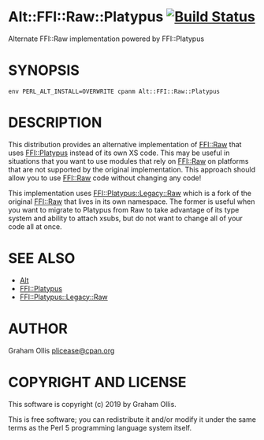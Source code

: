 # Alt::FFI::Raw::Platypus [![Build Status](https://travis-ci.org/PerlFFI/Alt-FFI-Raw-Platypus.svg)](http://travis-ci.org/PerlFFI/Alt-FFI-Raw-Platypus)

Alternate FFI::Raw implementation powered by FFI::Platypus

# SYNOPSIS

```
env PERL_ALT_INSTALL=OVERWRITE cpanm Alt::FFI::Raw::Platypus
```

# DESCRIPTION

This distribution provides an alternative implementation of [FFI::Raw](https://metacpan.org/pod/FFI::Raw) that uses
[FFI::Platypus](https://metacpan.org/pod/FFI::Platypus) instead of its own XS code.  This may be useful in situations
that you want to use modules that rely on [FFI::Raw](https://metacpan.org/pod/FFI::Raw) on platforms that are not
supported by the original implementation.  This approach should allow you to use
[FFI::Raw](https://metacpan.org/pod/FFI::Raw) code without changing any code!

This implementation uses [FFI::Platypus::Legacy::Raw](https://metacpan.org/pod/FFI::Platypus::Legacy::Raw) which is a fork of the
original [FFI::Raw](https://metacpan.org/pod/FFI::Raw) that lives in its own namespace.  The former is useful when
you want to migrate to Platypus from Raw to take advantage of its type system
and ability to attach xsubs, but do not want to change all of your code all at
once.

# SEE ALSO

- [Alt](https://metacpan.org/pod/Alt)
- [FFI::Platypus](https://metacpan.org/pod/FFI::Platypus)
- [FFI::Platypus::Legacy::Raw](https://metacpan.org/pod/FFI::Platypus::Legacy::Raw)

# AUTHOR

Graham Ollis <plicease@cpan.org>

# COPYRIGHT AND LICENSE

This software is copyright (c) 2019 by Graham Ollis.

This is free software; you can redistribute it and/or modify it under
the same terms as the Perl 5 programming language system itself.

